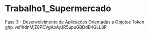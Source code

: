 # Trabalho1_Supermercado
Fase 3 - Desenvolvimento de Aplicações Orientadas a Objetos
Token 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
